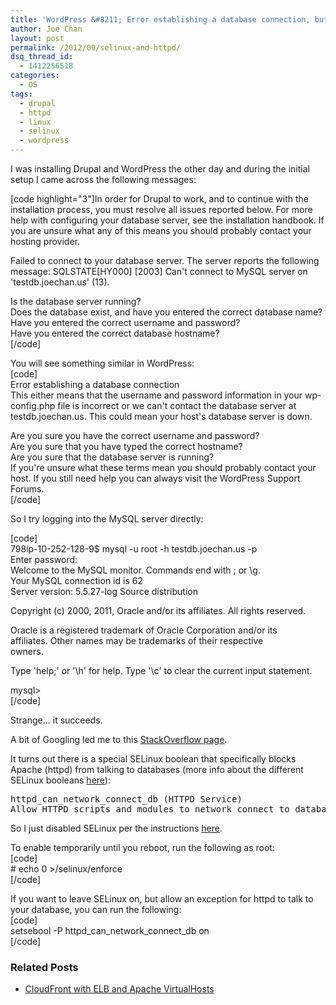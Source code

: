 ```yaml
---
title: 'WordPress &#8211; Error establishing a database connection, but able to connect via command line &#8211; SELinux and httpd'
author: Joe Chan
layout: post
permalink: /2012/09/selinux-and-httpd/
dsq_thread_id:
  - 1412256518
categories:
  - OS
tags:
  - drupal
  - httpd
  - linux
  - selinux
  - wordpress
---
```

I was installing Drupal and WordPress the other day and during the initial setup I came across the following messages:

[code highlight="3"]In order for Drupal to work, and to continue with the installation process, you must resolve all issues reported below. For more help with configuring your database server, see the installation handbook. If you are unsure what any of this means you should probably contact your hosting provider.

Failed to connect to your database server. The server reports the following message: SQLSTATE\[HY000\] \[2003\] Can't connect to MySQL server on 'testdb.joechan.us' (13).

Is the database server running?  
Does the database exist, and have you entered the correct database name?  
Have you entered the correct username and password?  
Have you entered the correct database hostname?  
[/code]

You will see something similar in WordPress:  
[code]  
Error establishing a database connection  
This either means that the username and password information in your wp-config.php file is incorrect or we can't contact the database server at testdb.joechan.us. This could mean your host's database server is down.

Are you sure you have the correct username and password?  
Are you sure that you have typed the correct hostname?  
Are you sure that the database server is running?  
If you're unsure what these terms mean you should probably contact your host. If you still need help you can always visit the WordPress Support Forums.  
[/code]

So I try logging into the MySQL server directly:

[code]  
798ip-10-252-128-9$ mysql -u root -h testdb.joechan.us -p  
Enter password:  
Welcome to the MySQL monitor. Commands end with ; or \g.  
Your MySQL connection id is 62  
Server version: 5.5.27-log Source distribution

Copyright (c) 2000, 2011, Oracle and/or its affiliates. All rights reserved.

Oracle is a registered trademark of Oracle Corporation and/or its  
affiliates. Other names may be trademarks of their respective  
owners.

Type 'help;' or '\h' for help. Type '\c' to clear the current input statement.

mysql>  
[/code]

Strange&#8230; it succeeds.

A bit of Googling led me to this <a href="http://stackoverflow.com/questions/4078205/php-cant-connect-to-mysql-with-error-13-but-command-line-can" onclick="javascript:_gaq.push(['_trackEvent','outbound-article','http://stackoverflow.com/questions/4078205/php-cant-connect-to-mysql-with-error-13-but-command-line-can']);">StackOverflow page</a>.

It turns out there is a special SELinux boolean that specifically blocks Apache (httpd) from talking to databases (more info about the different SELinux booleans <a href="http://wiki.centos.org/TipsAndTricks/SelinuxBooleans" onclick="javascript:_gaq.push(['_trackEvent','outbound-article','http://wiki.centos.org/TipsAndTricks/SelinuxBooleans']);">here</a>):

<pre>httpd_can_network_connect_db (HTTPD Service)
Allow HTTPD scripts and modules to network connect to databases.
</pre>

So I just disabled SELinux per the instructions <a href="http://www.centos.org/docs/5/html/5.2/Deployment_Guide/sec-sel-enable-disable.html" onclick="javascript:_gaq.push(['_trackEvent','outbound-article','http://www.centos.org/docs/5/html/5.2/Deployment_Guide/sec-sel-enable-disable.html']);">here</a>.

To enable temporarily until you reboot, run the following as root:  
[code]  
\# echo 0 >/selinux/enforce  
[/code]

If you want to leave SELinux on, but allow an exception for httpd to talk to your database, you can run the following:  
[code]  
setsebool -P httpd\_can\_network\_connect\_db on  
[/code]

<div class="SPOSTARBUST-Related-Posts">
  <H3>
    Related Posts
  </H3>
  
  <ul class="entry-meta">
    <li class="SPOSTARBUST-Related-Post">
      <a title="CloudFront with ELB and Apache VirtualHosts" href="http://virtuallyhyper.com/2012/11/cloudfront-with-elb-and-apache-virtualhosts/" onclick="javascript:_gaq.push(['_trackEvent','outbound-article','http://virtuallyhyper.com/2012/11/cloudfront-with-elb-and-apache-virtualhosts/']);" rel="bookmark">CloudFront with ELB and Apache VirtualHosts</a>
    </li>
  </ul>
</div>

<p class="wp-flattr-button">
  <a class="FlattrButton" style="display:none;" href="http://virtuallyhyper.com/2012/09/selinux-and-httpd/" title=" WordPress &#8211; Error establishing a database connection, but able to connect via command line &#8211; SELinux and httpd" rev="flattr;uid:virtuallyhyper;language:en_GB;category:text;tags:drupal,httpd,linux,selinux,wordpress,blog;button:compact;">I was recently trying to set up multiple websites joesite.joechan.us and evesite.joechan.us with Apache VirtualHosts on a single EC2 instance behind an Elastic Load Balancer (ELB), but I also wanted...</a>
</p>
